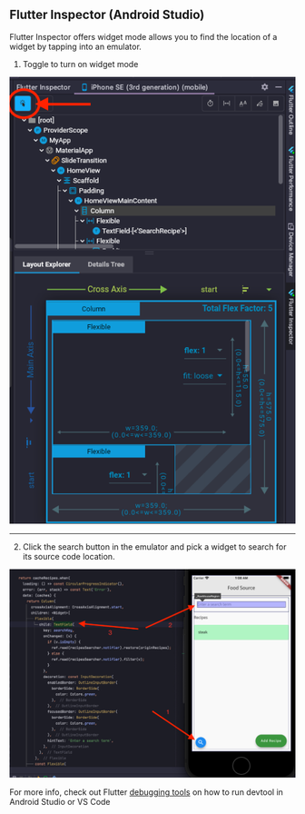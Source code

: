 ## Flutter Inspector (Android Studio)
Flutter Inspector offers widget mode allows you to find the location of a widget by tapping into an emulator.

1. Toggle to turn on widget mode

![inspector](./inspector.png)

---

2. Click the search button in the emulator and pick a widget to search for its source code location.

![widget_mode](./widget_mode.png)



For more info, check out Flutter [debugging tools](https://docs.flutter.dev/testing/debugging) on how to run devtool in Android Studio or VS Code
